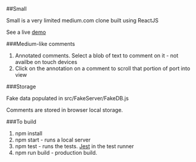 ##Small

Small is a very limited medium.com clone built using ReactJS

See a live [demo](http://lonesword.in/small)

###Medium-like comments

  1. Annotated comments. Select a blob of text to comment on it - not availbe on touch devices
  2. Click on the annotation on a comment to scroll that portion of port into view

###Storage

Fake data populated in src/FakeServer/FakeDB.js

Comments are stored in browser local storage.


###To build

  1. npm install
  2. npm start - runs a local server
  3. npm test - runs the tests. [Jest](https://facebook.github.io/jest/) in the test runner
  4. npm run build - production build.
